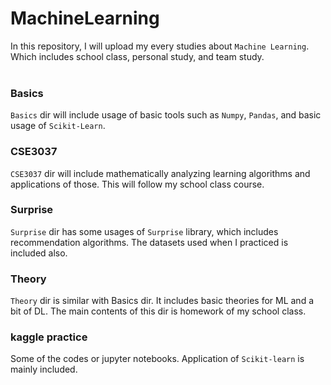 # MachineLearning

In this repository, I will upload my every studies about `Machine Learning`.  
Which includes school class, personal study, and team study.  
<br/>
### Basics
`Basics` dir will include usage of basic tools such as `Numpy`, `Pandas`, and basic usage of `Scikit-Learn`.
<br/>
### CSE3037
`CSE3037` dir will include mathematically analyzing learning algorithms and applications of those. This will follow my school class course.
<br/>
### Surprise
`Surprise` dir has some usages of `Surprise` library, which includes recommendation algorithms. The datasets used when I practiced is included also.
<br/>
### Theory
`Theory` dir is similar with Basics dir. It includes basic theories for ML and a bit of DL. The main contents of this dir is homework of my school class.
<br/>
### kaggle practice
Some of the codes or jupyter notebooks. Application of `Scikit-learn` is mainly included.
